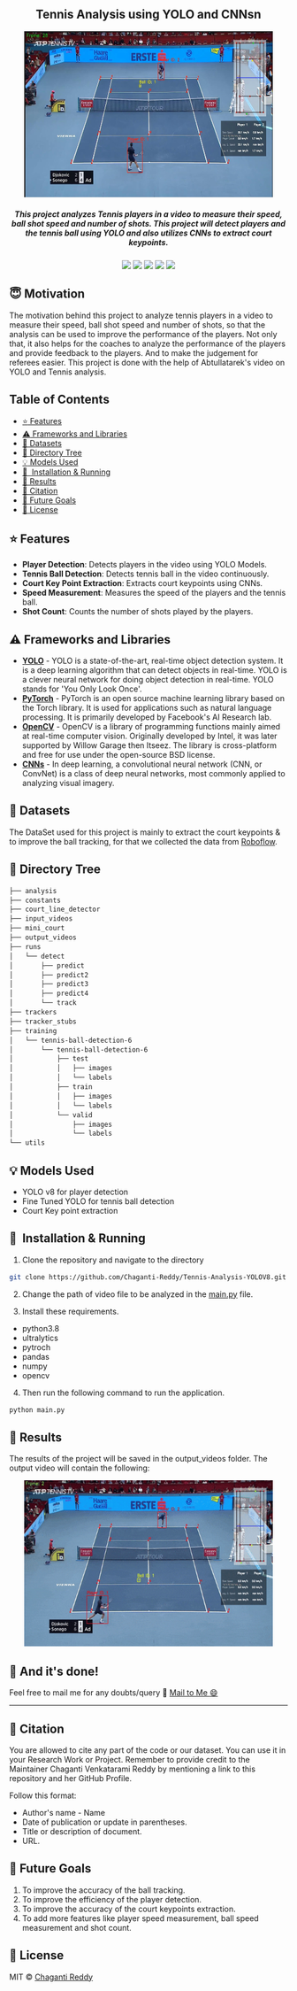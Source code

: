 <h2 align="center">Tennis Analysis using YOLO and CNNsn</h2>

<div align= "center"><img src="output_videos/screenshot.jpeg" width="450" height="300"/>
  <h5>This project analyzes Tennis players in a video to measure their speed, ball shot speed and number of shots. This project will detect players and the tennis ball using YOLO and also utilizes CNNs to extract court keypoints.</h5>
</div>

<div align="center">
    <a href="https://www.python.org/"><img src="https://img.shields.io/badge/python-v3.8-blue?style=flat-square"/></a>
    <img src="https://img.shields.io/github/issues/Chaganti-Reddy/Tennis-Analysis-YOLOV8?tyle=flat-square"/>
    <img src="https://img.shields.io/github/stars/Chaganti-Reddy/Tennis-Analysis-YOLOV8?style=flat-square"/>
    <img src="https://img.shields.io/github/forks/Chaganti-Reddy/Tennis-Analysis-YOLOV8?style=flat-square"/>
    <a href="https://github.com/Chaganti-Reddy/Tennis-Analysis-YOLOV8/issues"><img src="https://img.shields.io/github/issues/Chaganti-Reddy/Tennis-Analysis-YOLOV8?style=flat-square"/></a>
</div>

## :innocent: Motivation

The motivation behind this project to analyze tennis players in a video to measure their speed, ball shot speed and number of shots, so that the analysis can be used to improve the performance of the players. Not only that, it also helps for the coaches to analyze the performance of the players and provide feedback to the players. And to make the judgement for referees easier. This project is done with the help of Abtullatarek's video on YOLO and Tennis analysis.

## Table of Contents

- [:star: Features](#star-features)
- [:warning: Frameworks and Libraries](#warning-frameworks-and-libraries)
- [:file_folder: Datasets](#file_folder-datasets)
- [📂 Directory Tree](#-directory-tree)
- [:bulb: Models Used](#bulb-models-used)
- [🚀&nbsp; Installation & Running](#nbsp-installation--running)
- [:key: Results](#key-results)
- [:raising_hand: Citation](#raising_hand-citation)
- [:beginner: Future Goals](#beginner-future-goals)
- [:eyes: License](#eyes-license)

## :star: Features

- **Player Detection**: Detects players in the video using YOLO Models.
- **Tennis Ball Detection**: Detects tennis ball in the video continuously.
- **Court Key Point Extraction**: Extracts court keypoints using CNNs.
- **Speed Measurement**: Measures the speed of the players and the tennis ball.
- **Shot Count**: Counts the number of shots played by the players.

## :warning: Frameworks and Libraries

- **[YOLO](https://github.com/ultralytics/ultralytics)** - YOLO is a state-of-the-art, real-time object detection system. It is a deep learning algorithm that can detect objects in real-time. YOLO is a clever neural network for doing object detection in real-time. YOLO stands for 'You Only Look Once'.
- **[PyTorch](https://pytorch.org/)** - PyTorch is an open source machine learning library based on the Torch library. It is used for applications such as natural language processing. It is primarily developed by Facebook's AI Research lab.
- **[OpenCV](https://opencv.org/)** - OpenCV is a library of programming functions mainly aimed at real-time computer vision. Originally developed by Intel, it was later supported by Willow Garage then Itseez. The library is cross-platform and free for use under the open-source BSD license.
- **[CNNs](https://en.wikipedia.org/wiki/Convolutional_neural_network)** - In deep learning, a convolutional neural network (CNN, or ConvNet) is a class of deep neural networks, most commonly applied to analyzing visual imagery.

## :file_folder: Datasets

The DataSet used for this project is mainly to extract the court keypoints & to improve the ball tracking, for that we collected the data from [Roboflow](https://public.roboflow.com/).

## 📂 Directory Tree

```bash
├── analysis
├── constants
├── court_line_detector
├── input_videos
├── mini_court
├── output_videos
├── runs
│   └── detect
│       ├── predict
│       ├── predict2
│       ├── predict3
│       ├── predict4
│       └── track
├── trackers
├── tracker_stubs
├── training
│   └── tennis-ball-detection-6
│       └── tennis-ball-detection-6
│           ├── test
│           │   ├── images
│           │   └── labels
│           ├── train
│           │   ├── images
│           │   └── labels
│           └── valid
│               ├── images
│               └── labels
└── utils

```

## :bulb: Models Used

- YOLO v8 for player detection
- Fine Tuned YOLO for tennis ball detection
- Court Key point extraction

## 🚀&nbsp; Installation & Running

1. Clone the repository and navigate to the directory

```bash
git clone https://github.com/Chaganti-Reddy/Tennis-Analysis-YOLOV8.git && cd Tennis-Analysis-YOLOV8
```

2. Change the path of video file to be analyzed in the [main.py](main.py) file.

3. Install these requirements.

- python3.8
- ultralytics
- pytroch
- pandas
- numpy
- opencv

4. Then run the following command to run the application.

```bash
python main.py
```

## :key: Results

The results of the project will be saved in the output_videos folder. The output video will contain the following:

<div align= "center"><img src="output_videos/output.gif" width="450" height="300"/>
</div>

## :clap: And it's done!

Feel free to mail me for any doubts/query
:email: [Mail to Me :smile:](chagantivenkataramireddy1@gmail.com)

---

## :raising_hand: Citation

You are allowed to cite any part of the code or our dataset. You can use it in your Research Work or Project. Remember to provide credit to the Maintainer Chaganti Venkatarami Reddy by mentioning a link to this repository and her GitHub Profile.

Follow this format:

- Author's name - Name
- Date of publication or update in parentheses.
- Title or description of document.
- URL.

## :beginner: Future Goals

1. To improve the accuracy of the ball tracking.
2. To improve the efficiency of the player detection.
3. To improve the accuracy of the court keypoints extraction.
4. To add more features like player speed measurement, ball speed measurement and shot count.

## :eyes: License

MIT © [Chaganti Reddy](https://github.com/Chaganti-Reddy/Tennis-Analysis-YOLOV8/blob/main/LICENSE)
